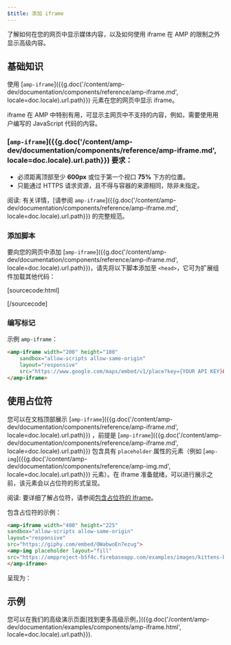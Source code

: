 ```yaml
---
$title: 添加 iframe
---
```


了解如何在您的网页中显示媒体内容，以及如何使用 iframe 在 AMP 的限制之外显示高级内容。

## 基础知识

使用 [`amp-iframe`]({{g.doc('/content/amp-dev/documentation/components/reference/amp-iframe.md', locale=doc.locale).url.path}}) 元素在您的网页中显示 iframe。

iframe 在 AMP 中特别有用，可显示主网页中不支持的内容，例如，需要使用用户编写的 JavaScript 代码的内容。

### [`amp-iframe`]({{g.doc('/content/amp-dev/documentation/components/reference/amp-iframe.md', locale=doc.locale).url.path}}) 要求：

* 必须距离顶部至少 **600px** 或位于第一个视口 **75%** 下方的位置。
* 只能通过 HTTPS 请求资源，且不得与容器的来源相同，除非未指定。

阅读: 有关详情，[请参阅 `amp-iframe`]({{g.doc('/content/amp-dev/documentation/components/reference/amp-iframe.md', locale=doc.locale).url.path}}) 的完整规范。

### 添加脚本

要向您的网页中添加 [`amp-iframe`]({{g.doc('/content/amp-dev/documentation/components/reference/amp-iframe.md', locale=doc.locale).url.path}})，请先将以下脚本添加至 `<head>`，它可为扩展组件加载其他代码：

[sourcecode:html]
<script async custom-element="amp-iframe"
    src="https://cdn.ampproject.org/v0/amp-iframe-0.1.js"></script>
[/sourcecode]

### 编写标记

示例 `amp-iframe`：

```html
<amp-iframe width="200" height="100"
    sandbox="allow-scripts allow-same-origin"
    layout="responsive"
    src="https://www.google.com/maps/embed/v1/place?key={YOUR API KEY}&q=europe">
</amp-iframe>
```

## 使用占位符

您可以在文档顶部展示 [`amp-iframe`]({{g.doc('/content/amp-dev/documentation/components/reference/amp-iframe.md', locale=doc.locale).url.path}}) ，前提是 [`amp-iframe`]({{g.doc('/content/amp-dev/documentation/components/reference/amp-iframe.md', locale=doc.locale).url.path}}) 包含具有 `placeholder` 属性的元素（例如 [`amp-img`]({{g.doc('/content/amp-dev/documentation/components/reference/amp-img.md', locale=doc.locale).url.path}}) 元素）。在 iframe 准备就绪，可以进行展示之前，该元素会以占位符的形式呈现。

阅读: 要详细了解占位符，请参阅[包含占位符的 Iframe](/zh_cn/docs/reference/components/amp-iframe.html#iframe-with-placeholder)。

包含占位符的示例：

```html
<amp-iframe width="400" height="225"
sandbox="allow-scripts allow-same-origin"
layout="responsive"
src="https://giphy.com/embed/OWabwoEn7ezug">
<amp-img placeholder layout="fill"
src="https://ampproject-b5f4c.firebaseapp.com/examples/images/kittens-biting.jpg"></amp-img>
</amp-iframe>
```
呈现为：

<amp-iframe width="400" height="225"
sandbox="allow-scripts allow-same-origin"
layout="responsive"
src="https://giphy.com/embed/OWabwoEn7ezug">
<amp-img placeholder layout="fill"
src="https://ampproject-b5f4c.firebaseapp.com/examples/images/kittens-biting.jpg"></amp-img>
</amp-iframe>

## 示例

您可以在我们的高级演示页面[找到更多高级示例，]({{g.doc('/content/amp-dev/documentation/examples/components/amp-iframe.html', locale=doc.locale).url.path}}).
